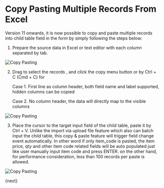 <!-- add-breadcrumbs -->

# Copy Pasting Multiple Records From Excel

Version 11 onwards, it is now possible to copy and paste multiple records into child table field in the form by simply following the steps below:

1. Prepare the source data in Excel or text editor with each column separated by tab.

![Copy Pasting](/docs/assets/img/articles/copy-paste-records/prepare-excel-sheet.png)

2. Drag to select the records , and click the copy menu button or by Ctrl + C (Cmd + C) for 

     Case 1. First line as column header, both field name and label supported, hidden columns can be copied

     Case 2. No column header, the data will directly map to the visible columns

![Copy Pasting](/docs/assets/img/articles/copy-paste-records/drag-records.png)

3. Place the cursor to the target input field of the child table, paste it by Ctrl + V. Unlike the import via upload file feature which also can batch input the child table, this copy & paste feature will trigger field change event automatically. In other word if only item_code is pasted, the item price, qty and other item code related fields will be auto populated just like user manually input item code and press ENTER. on the other hand, for performance consideration, less than 100 records per paste is allowed.

![Copy Pasting](/docs/assets/img/articles/copy-paste-records/copy-paste-excel-to-child-table.gif)

{next}